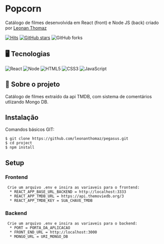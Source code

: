 # Popcorn

Catálogo de filmes desenvolvida em React (front) e Node JS (back) criado por [Leonan Thomaz](https://leonanthomaz.vercel.app/)

[![Hits](https://hits.seeyoufarm.com/api/count/incr/badge.svg?url=https%3A%2F%2Fgithub.com%2Fleonanthomaz%2Fpopcorn&count_bg=%2379C83D&title_bg=%23555555&icon=tinder.svg&icon_color=%23E7E7E7&title=hits&edge_flat=false)](https://hits.seeyoufarm.com)
[![GitHub stars](https://img.shields.io/github/stars/leonanthomaz/popcorn?style=social)](https://github.com/login?return_to=%leonanthomaz%popcorn) 
![GitHub forks](https://img.shields.io/github/forks/leonanthomaz/popcorn?style=social) 

## 🖥️ Tecnologias

![React](https://img.shields.io/badge/React-20232A?style=for-the-badge&logo=react&logoColor=61DAFB)
![Node](https://img.shields.io/badge/Node.js-43853D?style=for-the-badge&logo=node.js&logoColor=white)
![HTML5](https://img.shields.io/badge/HTML5-E34F26?style=for-the-badge&logo=html5&logoColor=white)
![CSS3](https://img.shields.io/badge/CSS3-1572B6?style=for-the-badge&logo=css3&logoColor=white)
![JavaScript](https://img.shields.io/badge/JavaScript-F7DF1E?style=for-the-badge&logo=javascript&logoColor=black)

## 🚀 Sobre o projeto

Catálogo de filmes extraído da api TMDB, com sistema de comentários utlizando Mongo DB.

## Instalação

Comandos básicos GIT:

```
$ git clone https://github.com/leonanthomaz/pegasus.git
$ cd project
$ npm install
```

## Setup

### Frontend
```
 Crie um arquivo .env e insira as variaveis para o frontend:
  * REACT_APP_BASE_URL_BACKEND = http://localhost:3333
  * REACT_APP_TMDB_URL = https://api.themoviedb.org/3
  * REACT_APP_TMDB_KEY = SUA_CHAVE_TMDB

```

### Backend
```
 Crie um arquivo .env e insira as variaveis para o backend:
  * PORT = PORTA_DA_APLICACAO
  * FRONT_END_URL = http://localhost:3000
  * MONGO_URL = URI_MONGO_DB

```
